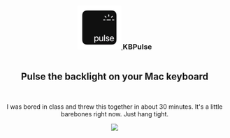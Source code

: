 <div align="center">
  <a href="https://github.com/ethanrdoesmc/kbpulse">
    <img style="display:inline-block;" src="LOGO.png" alt="Logo" width="100" height="100">
    <h3 style="display:inline-block;">KBPulse</h3>
  </a>
  
<h2 align="center">Pulse the backlight on your Mac keyboard</h3>
<br >

I was bored in class and threw this together in about 30 minutes. It's a little barebones right now. Just hang tight.


<a href="https://www.youtube.com/watch?v=0plJtiXuT0U"><img src="https://yt-embed.herokuapp.com/embed?v=0plJtiXuT0U"></a>
